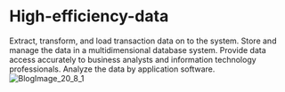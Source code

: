 # High-efficiency-data
Extract, transform, and load transaction data on to the system. 
Store and manage the data in a multidimensional database system.
Provide data access accurately to business analysts and information technology professionals.
Analyze the data by application software. 
![BlogImage_20_8_1](https://user-images.githubusercontent.com/61844567/229935652-80e77765-48e7-4b90-a144-7f808c4c595a.jpg)


